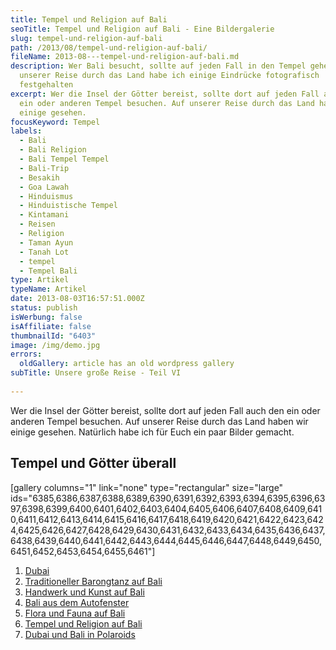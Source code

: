 ```yaml
---
title: Tempel und Religion auf Bali
seoTitle: Tempel und Religion auf Bali - Eine Bildergalerie
slug: tempel-und-religion-auf-bali
path: /2013/08/tempel-und-religion-auf-bali/
fileName: 2013-08---tempel-und-religion-auf-bali.md
description: Wer Bali besucht, sollte auf jeden Fall in den Tempel gehen - Auf
  unserer Reise durch das Land habe ich einige Eindrücke fotografisch
  festgehalten
excerpt: Wer die Insel der Götter bereist, sollte dort auf jeden Fall auch den
  ein oder anderen Tempel besuchen. Auf unserer Reise durch das Land haben wir
  einige gesehen.
focusKeyword: Tempel
labels:
  - Bali
  - Bali Religion
  - Bali Tempel Tempel
  - Bali-Trip
  - Besakih
  - Goa Lawah
  - Hinduismus
  - Hinduistische Tempel
  - Kintamani
  - Reisen
  - Religion
  - Taman Ayun
  - Tanah Lot
  - tempel
  - Tempel Bali
type: Artikel
typeName: Artikel
date: 2013-08-03T16:57:51.000Z
status: publish
isWerbung: false
isAffiliate: false
thumbnailId: "6403"
image: /img/demo.jpg
errors:
  oldGallery: article has an old wordpress gallery
subTitle: Unsere große Reise - Teil VI
  
---
```


Wer die Insel der Götter bereist, sollte dort auf jeden Fall auch den ein oder
anderen Tempel besuchen. Auf unserer Reise durch das Land haben wir einige
gesehen. Natürlich habe ich für Euch ein paar Bilder gemacht.

## Tempel und Götter überall

[gallery columns="1" link="none" type="rectangular" size="large"
ids="6385,6386,6387,6388,6389,6390,6391,6392,6393,6394,6395,6396,6397,6398,6399,6400,6401,6402,6403,6404,6405,6406,6407,6408,6409,6410,6411,6412,6413,6414,6415,6416,6417,6418,6419,6420,6421,6422,6423,6424,6425,6426,6427,6428,6429,6430,6431,6432,6433,6434,6435,6436,6437,6438,6439,6440,6441,6442,6443,6444,6445,6446,6447,6448,6449,6450,6451,6452,6453,6454,6455,6461"]

1.  [Dubai](/2013/08/dubai-und-bali-in-polaroids)
1.  [Traditioneller Barongtanz auf Bali](/2013/07/traditioneller-barong-tanz-auf-bali/)
1.  [Handwerk und Kunst auf Bali](/2013/08/handwerk-und-kunst-auf-bali/)
1.  [Bali aus dem Autofenster](/2013/08/bali-aus-dem-autofenster/)
1.  [Flora und Fauna auf Bali](/2013/08/flora-fauna-ackerbau-und-viehzucht-auf-bali/)
1.  [Tempel und Religion auf Bali](http://2013/08/tempel-und-religion-auf-bali/)
1.  [Dubai und Bali in Polaroids](/2013/08/dubai-und-bali-in-polaroids/)

  